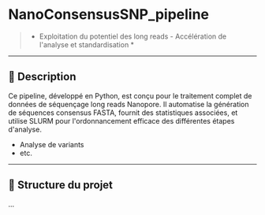 # NanoConsensusSNP_pipeline
> * Exploitation du potentiel des long reads - Accélération de l'analyse et standardisation *

---

## 🧩 Description

Ce pipeline, développé en Python, est conçu pour le traitement complet de données de séquençage long reads Nanopore. Il automatise la génération de séquences consensus FASTA, fournit des statistiques associées, et utilise SLURM pour l'ordonnancement efficace des différentes étapes d'analyse.  
- Analyse de variants
- etc.

---

## 📁 Structure du projet
...
